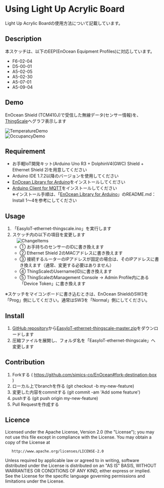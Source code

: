 ﻿Using Light Up Acrylic Board
====

Light Up Acrylic Boardの使用方法について記載しています。

## Description
本スケッチは、以下のEEP(EnOcean Equipment Profiles)に対応しています。

* F6-02-04
* D5-00-01
* A5-02-05
* A5-02-30
* A5-07-01
* A5-09-04

## Demo

EnOcean Shield (TCM410J)で受信した無線データ(センサー情報)を、[ThingScale](https://thingscale.io/)へグラフ表示します

![TemperatureDemo](images/TemperatureDemo.png "TemperatureDemo")<br>
![OccupancyDemo](images/OccupancyDemo.png "OccupancyDemo")

## Requirement

* お手軽IoT開発キット(Arduino Uno R3 + DolphinV4(GWC) Shield + Ethernet Shield 2)を用意してください
* Arduino IDE 1.7.2以降のバージョンを使用してください
* [EnOcean Library for Arduino](https://github.com/simics-co/EnOcean)をインストールしてください
* [Arduino Client for MQTT](https://github.com/knolleary/pubsubclient)をインストールしてください<br>
  ※インストール手順は、「[EnOcean Library for Arduino](https://github.com/simics-co/EnOcean)」のREADME.md：Install 1～4を参考にしてください

## Usage

1. 「EasyIoT-ethernet-thingscale.ino」を実行します
2. スケッチ内の以下の項目を変更します<br>
　![ChangeItems](images/ChangeItems.png "ChangeItems")
   * ① お手持ちのセンサーのIDに書き換えます
   * ② Ethernet Shield 2のMACアドレスに書き換えます
   * ③ 接続するルーターのIPアドレスが固定の場合は、そのIPアドレスに書き換えます（通常、変更する必要はありません）
   * ④ ThingScaleのUsername(ID)に書き換えます
   * ⑤ ThingScaleのManagement Console -> Admin Profile内にある「Device Token」に書き換えます

※スケッチをマイコンボードに書き込むときは、EnOcean ShieldのSW3を「Prog」側にしてください。通常はSW3を「Normal」側にしてください。

## Install

1. [GitHub repository](https://github.com/simics-co/EasyIoT-ethernet-thingscale)から[EasyIoT-ethernet-thingscale-master.zip](https://github.com/simics-co/EasyIoT-ethernet-thingscale/archive/master.zip)をダウンロードします
2. 圧縮ファイルを展開し、フォルダ名を「EasyIoT-ethernet-thingscale」へ変更します

## Contribution

1. Forkする ( https://github.com/simics-co/EnOcean#fork-destination-box )
2. ローカル上でbranchを作る (git checkout -b my-new-feature)
3. 変更した内容をcommitする (git commit -am 'Add some feature')
4. pushする (git push origin my-new-feature)
5. Pull Requestを作成する

## Licence

   Licensed under the Apache License, Version 2.0 (the "License");
   you may not use this file except in compliance with the License.
   You may obtain a copy of the License at

       http://www.apache.org/licenses/LICENSE-2.0

   Unless required by applicable law or agreed to in writing, software
   distributed under the License is distributed on an "AS IS" BASIS,
   WITHOUT WARRANTIES OR CONDITIONS OF ANY KIND, either express or implied.
   See the License for the specific language governing permissions and
   limitations under the License.

